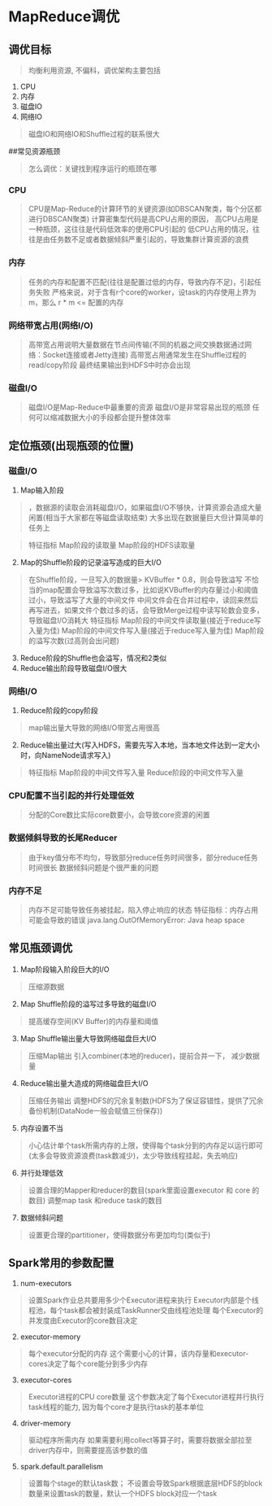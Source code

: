 # MapReduce调优
## 调优目标
>  均衡利用资源, 不偏科，调优架构主要包括
1. CPU
2. 内存
3. 磁盘IO
4. 网络IO
> 磁盘IO和网络IO和Shuffle过程的联系很大


##常见资源瓶颈
> 怎么调优：关键找到程序运行的瓶颈在哪
### CPU
> CPU是Map-Reduce的计算环节的关键资源(如DBSCAN聚类，每个分区都进行DBSCAN聚类)
> 计算密集型代码是高CPU占用的原因，
> 高CPU占用是一种瓶颈，这往往是代码低效率的使用CPU引起的
> 低CPU占用的情况，往往是由任务数不足或者数据倾斜严重引起的，导致集群计算资源的浪费

### 内存
> 任务的内存和配置不匹配(往往是配置过低的内存，导致内存不足)，引起任务失败
> 严格来说，对于含有r个core的worker，设task的内存使用上界为m，那么 r * m <= 配置的内存

### 网络带宽占用(网络I/O)
> 高带宽占用说明大量数据在节点间传输(不同的机器之间交换数据通过网络：Socket连接或者Jetty连接)
> 高带宽占用通常发生在Shuffle过程的read/copy阶段
> 最终结果输出到HDFS中时亦会出现

### 磁盘I/O
> 磁盘I/O是Map-Reduce中最重要的资源
> 磁盘I/O是非常容易出现的瓶颈
> 任何可以缩减数据大小的手段都会提升整体效率

## 定位瓶颈(出现瓶颈的位置)
### 磁盘I/O
1. Map输入阶段
> ，数据源的读取会消耗磁盘I/O，如果磁盘I/O不够快，计算资源会造成大量闲置(相当于大家都在等磁盘读取结束)
> 大多出现在数据量巨大但计算简单的任务上

> 特征指标
 Map阶段的读取量
 Map阶段的HDFS读取量

2. Map的Shuffle阶段的记录溢写造成的巨大I/O
> 在Shuffle阶段，一旦写入的数据量> KVBuffer * 0.8，则会导致溢写
> 不恰当的map配置会导致溢写次数过多，比如说KVBuffer的内存量过小和阈值过小，导致溢写了大量的中间文件
> 中间文件会在合并过程中，读回来然后再写进去，如果文件个数过多的话，会导致Merge过程中读写轮数会变多，导致磁盘I/O消耗大
> 特征指标
 Map阶段的中间文件读取量(接近于reduce写入量为佳)
 Map阶段的中间文件写入量(接近于reduce写入量为佳)
 Map阶段的溢写次数(过高则会出问题)

3. Reduce阶段的Shuffle也会溢写，情况和2类似
4. Reduce输出阶段导致磁盘I/O很大
### 网络I/O
1. Reduce阶段的copy阶段
> map输出量大导致的网络I/O带宽占用很高
2. Reduce输出量过大(写入HDFS，需要先写入本地，当本地文件达到一定大小时，向NameNode请求写入)
> 特征指标
 Map阶段的中间文件写入量
 Reduce阶段的中间文件写入量

 ### CPU配置不当引起的并行处理低效
 > 分配的Core数比实际core数要小，会导致core资源的闲置


### 数据倾斜导致的长尾Reducer
> 由于key值分布不均匀，导致部分reduce任务时间很多，部分reduce任务时间很长
> 数据倾斜问题是个很严重的问题

### 内存不足
> 内存不足可能导致任务被挂起，陷入停止响应的状态
> 特征指标：内存占用
> 可能会导致的错误
java.lang.OutOfMemoryError: Java heap space

## 常见瓶颈调优
1. Map阶段输入阶段巨大的I/O
> 压缩源数据

2. Map Shuffle阶段的溢写过多导致的磁盘I/O
> 提高缓存空间(KV Buffer)的内存量和阈值

3. Map Shuffle输出量大导致网络磁盘巨大I/O
> 压缩Map输出
> 引入combiner(本地的reducer)，提前合并一下， 减少数据量

4. Reduce输出量大造成的网络磁盘巨大I/O
> 压缩任务输出
> 调整HDFS的冗余复制数(HDFS为了保证容错性，提供了冗余备份机制(DataNode一般会赋值三份保存))

5. 内存设置不当
> 小心估计单个task所需内存的上限，使得每个task分到的内存足以运行即可(太多会导致资源浪费(task数减少)，太少导致线程挂起，失去响应)

6. 并行处理低效
> 设置合理的Mapper和reducer的数目(spark里面设置executor 和 core 的数目)
> 调整map task 和reduce task的数目

7. 数据倾斜问题
> 设置更合理的partitioner，使得数据分布更加均匀(类似于)

## Spark常用的参数配置
1. num-executors
> 设置Spark作业总共要用多少个Executor进程来执行
> Executor内部是个线程池，每个task都会被封装成TaskRunner交由线程池处理
> 每个Executor的并发度由Executor的core数目决定

2. executor-memory
> 每个executor分配的内存
> 这个需要小心的计算，该内存量和executor-cores决定了每个core能分到多少内存

3. executor-cores
> Executor进程的CPU core数量
> 这个参数决定了每个Executor进程并行执行task线程的能力, 因为每个core才是执行task的基本单位

4. driver-memory
> 驱动程序所需内存
> 如果需要利用collect等算子时，需要将数据全部拉至driver内存中，则需要提高该参数的值

5. spark.default.parallelism
> 设置每个stage的默认task数；
> 不设置会导致Spark根据底层HDFS的block数量来设置task的数量，默认一个HDFS block对应一个task

